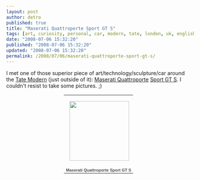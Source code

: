 ```yaml
---
layout: post
author: detro
published: true
title: "Maserati Quattroporte Sport GT S"
tags: [art, curiosity, personal, car, modern, tate, london, uk, english, pictures, maserati, quattroporte]
date: "2008-07-06 15:32:20"
published: "2008-07-06 15:32:20"
updated: "2008-07-06 15:32:20"
permalink: /2008/07/06/maserati-quattroporte-sport-gt-s/
---
```


I met one of those superior piece of art/technology/sculpture/car around the <a href="http://en.wikipedia.org/wiki/Tate_Modern">Tate Modern</a> (just outside of it): <a href="http://en.wikipedia.org/wiki/Maserati_Quattroporte">Maserati Quattroporte</a> <a href="http://en.wikipedia.org/wiki/Maserati_Quattroporte#Sport_GTS">Sport GT S</a>. I couldn't resist to take some pictures. ;)
<div align="center">
<table style="width:194px;"><tr><td align="center" style="height:194px;background:url(http://picasaweb.google.com/f/img/transparent_album_background.gif) no-repeat left"><a href="http://picasaweb.google.com/detronizator/MaseratiQuattroporteSportGTS"><img src="http://lh3.ggpht.com/detronizator/SHDKtVuuPyE/AAAAAAAABBQ/um0zy8ZsAVo/s160-c/MaseratiQuattroporteSportGTS.jpg" width="160" height="160" style="margin:1px 0 0 4px;"/></a></td></tr><tr><td style="text-align:center;font-family:arial,sans-serif;font-size:11px"><a href="http://picasaweb.google.com/detronizator/MaseratiQuattroporteSportGTS" style="color:#4D4D4D;font-weight:bold;text-decoration:none;">Maserati Quattropor<wbr></wbr>te Sport GT S</a></td></tr></table>
</div>
